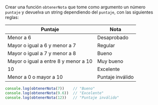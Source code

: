 Crear una función `obtenerNota` que tome como argumento un número `puntaje` y devuelva un string dependiendo del `puntaje`, con las siguientes reglas:

| Puntaje | Nota |
| --- | --- |
| Menor a 6 | Desaprobado
| Mayor o igual a 6 y menor a 7 | Regular
| Mayor o igual a 7 y menor a 8 | Bueno
| Mayor o igual a entre 8 y menor a 10 | Muy bueno
| 10 | Excelente
| Menor a 0 o mayor a 10 | Puntaje inválido

```javascript
console.log(obtenerNota(7))    // "Bueno"
console.log(obtenerNota(9.6))  // "Excelente"
console.log(obtenerNota(12))   // "Puntaje inválido"
```